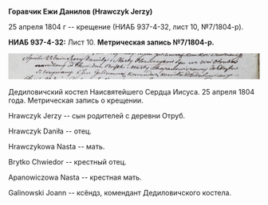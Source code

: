 **Горавчик Ежи Данилов (Hrawczyk Jerzy)**

25 апреля 1804 г -- крещение (НИАБ 937-4-32, лист 10, №7/1804-р).

**НИАБ 937-4-32:** Лист 10. **Метрическая запись №7/1804-р.**

![](./media/88e800748f8d67aa1112abe4a06542f9e599074a.png)

Дедиловичский костел Наисвятейшего Сердца Иисуса. 25 апреля 1804 года.
Метрическая запись о крещении.

Hrawczyk Jerzy -- сын родителей с деревни Отруб.

Hrawczyk Daniła -- отец.

Hrawczykowa Nasta -- мать.

Brytko Chwiedor -- крестный отец.

Apanowiczowa Nasta -- крестная мать.

Galinowski Joann -- ксёндз, комендант Дедиловичского костела.
